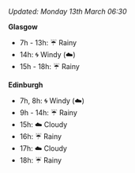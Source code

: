 *Updated: Monday 13th March 06:30*

**Glasgow**

* 7h - 13h: :umbrella: Rainy
* 14h: :cyclone: Windy (:cloud:)
* 15h - 18h: :umbrella: Rainy

**Edinburgh**

* 7h, 8h: :cyclone: Windy (:cloud:)
* 9h - 14h: :umbrella: Rainy
* 15h: :cloud: Cloudy
* 16h: :umbrella: Rainy
* 17h: :cloud: Cloudy
* 18h: :umbrella: Rainy
